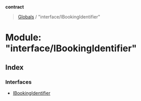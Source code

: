 **contract**

> [Globals](../README.md) / "interface/IBookingIdentifier"

# Module: "interface/IBookingIdentifier"

## Index

### Interfaces

* [IBookingIdentifier](../interfaces/_interface_ibookingidentifier_.ibookingidentifier.md)
